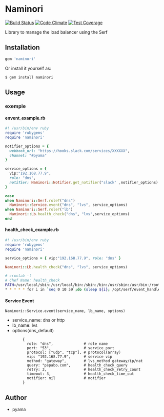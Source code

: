 # Naminori
[![Build Status](https://travis-ci.org/pyama86/Naminori.svg)](https://travis-ci.org/pyama86/Naminori)
[![Code Climate](https://codeclimate.com/github/pyama86/Naminori/badges/gpa.svg)](https://codeclimate.com/github/pyama86/Naminori)
[![Test Coverage](https://codeclimate.com/github/pyama86/Naminori/badges/coverage.svg)](https://codeclimate.com/github/pyama86/Naminori/coverage)

Library to manage the load balancer using the Serf

## Installation

```ruby
gem 'naminori'
```

Or install it yourself as:

    $ gem install naminori

## Usage

### exemple

####  envent_example.rb
```ruby
#! /usr/bin/env ruby
require 'rubygems'
require 'naminori'

notifier_options = {
  webhook_url: "https://hooks.slack.com/services/XXXXXX",
  channel: "#pyama"
}

service_options = {
  vip:"192.168.77.9",
  role: "dns",
  notifier: Naminori::Notifier.get_notifier("slack" ,notifier_options)
}

case
when Naminori::Serf.role?("dns")
  Naminori::Service.event("dns", "lvs", service_options)
when Naminori::Serf.role?("lb")
  Naminori::Lb.health_check("dns", "lvs",service_options)
end

```

#### health_check_example.rb
```ruby
#! /usr/bin/env ruby
require 'rubygems'
require 'naminori'

service_options = { vip:"192.168.77.9", role: "dns" }

Naminori::Lb.health_check("dns", "lvs", service_options)
```
```zsh
# crontab -l
# Chef Name: health_check
PATH=/usr/local/sbin:/usr/local/bin:/sbin:/bin:/usr/sbin:/usr/bin:/root/bin
* * * * * for i in `seq 0 10 59`;do (sleep ${i}; /opt/serf/event_handlers/health_check_example.rb)& done;
```




#### Service Event
```
Naminori::Service.event(service_name, lb_name, options)
```
* service_name:
  dns or http
* lb_name:
  lvs
* options(dns_default)
```
        {
          role: "dns",              # role name
          port: "53",               # service port
          protocol: ["udp", "tcp"], # protocol(array)
          vip: "192.168.77.9",      # service vip
          method: "gateway",        # lvs_method gateway/ip/nat
          query: "pepabo.com",      # health_check_query
          retry: 3,                 # health_check_retry_count
          timeout: 3,               # health_check_time_out
          notifier: nil             # notifier
        }
```
## Author
* pyama
